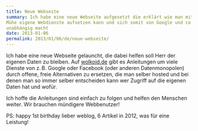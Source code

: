 ```yaml
---
title: Neue Webseite
summary: Ich habe eine neue Webseite aufgesetzt die erklärt wie man mit wenig
Mühe eigene Webdienste aufsetzen kann und sich somit von Google und co.
unabhängig macht
date: 2013-01-06
permalink: 2013/01/06/de/neue-webseite/
---
```

Ich habe eine neue Webseite gelauncht, die dabei helfen soll Herr der eigenen
Daten zu bleiben. Auf [wolkoid.de](http://wolkoid.de) gibt es Anleitungen um
viele Dienste von z.&thinsp;B. Google oder Facebook (oder anderen Datenmonopolen)
durch offene, freie Alternativen zu ersetzen, die man selber hosted und bei
denen man so immer selber entscheiden kann wer Zugriff auf die eigenen Daten hat
und wofür.

Ich hoffe die Anleitungen sind einfach zu folgen und helfen den Menschen weiter.
Wir brauchen mündigere Webbenutzer!

PS: happy 1st birthday lieber weblog, 6 Artikel in 2012, was für eine Leistung!
